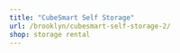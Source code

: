 ```yaml
---
title: "CubeSmart Self Storage"
url: /brooklyn/cubesmart-self-storage-2/
shop: storage rental
---
```

